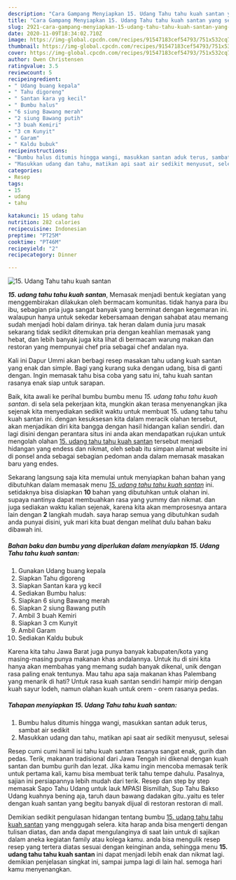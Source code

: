 ```yaml
---
description: "Cara Gampang Menyiapkan 15. Udang Tahu tahu kuah santan yang sempurna"
title: "Cara Gampang Menyiapkan 15. Udang Tahu tahu kuah santan yang sempurna"
slug: 2921-cara-gampang-menyiapkan-15-udang-tahu-tahu-kuah-santan-yang-sempurna
date: 2020-11-09T18:34:02.710Z
image: https://img-global.cpcdn.com/recipes/91547183cef54793/751x532cq70/15-udang-tahu-tahu-kuah-santan-foto-resep-utama.jpg
thumbnail: https://img-global.cpcdn.com/recipes/91547183cef54793/751x532cq70/15-udang-tahu-tahu-kuah-santan-foto-resep-utama.jpg
cover: https://img-global.cpcdn.com/recipes/91547183cef54793/751x532cq70/15-udang-tahu-tahu-kuah-santan-foto-resep-utama.jpg
author: Owen Christensen
ratingvalue: 3.5
reviewcount: 5
recipeingredient:
- " Udang buang kepala"
- " Tahu digoreng"
- " Santan kara yg kecil"
- " Bumbu halus"
- "6 siung Bawang merah"
- "2 siung Bawang putih"
- "3 buah Kemiri"
- "3 cm Kunyit"
- " Garam"
- " Kaldu bubuk"
recipeinstructions:
- "Bumbu halus ditumis hingga wangi, masukkan santan aduk terus, sambat air sedikit"
- "Masukkan udang dan tahu, matikan api saat air sedikit menyusut, selesai"
categories:
- Resep
tags:
- 15
- udang
- tahu

katakunci: 15 udang tahu 
nutrition: 282 calories
recipecuisine: Indonesian
preptime: "PT25M"
cooktime: "PT46M"
recipeyield: "2"
recipecategory: Dinner

---
```



![15. Udang Tahu tahu kuah santan](https://img-global.cpcdn.com/recipes/91547183cef54793/751x532cq70/15-udang-tahu-tahu-kuah-santan-foto-resep-utama.jpg)

<b><i>15. udang tahu tahu kuah santan</i></b>, Memasak menjadi bentuk kegiatan yang menggembirakan dilakukan oleh bermacam komunitas. tidak hanya para ibu ibu, sebagian pria juga sangat banyak yang berminat dengan kegemaran ini. walaupun hanya untuk sekedar kebersamaan dengan sahabat atau memang sudah menjadi hobi dalam dirinya. tak heran dalam dunia juru masak sekarang tidak sedikit ditemukan pria dengan keahlian memasak yang hebat, dan lebih banyak juga kita lihat di bermacam warung makan dan restoran yang mempunyai chef pria sebagai chef andalan nya.

Kali ini Dapur Ummi akan berbagi resep masakan tahu udang kuah santan yang enak dan simple. Bagi yang kurang suka dengan udang, bisa di ganti dengan. Ingin memasak tahu bisa coba yang satu ini, tahu kuah santan rasanya enak siap untuk sarapan.

Baik, kita awali ke perihal bumbu bumbu menu <i>15. udang tahu tahu kuah santan</i>. di sela sela pekerjaan kita, mungkin akan terasa menyenangkan jika sejenak kita menyediakan sedikit waktu untuk membuat 15. udang tahu tahu kuah santan ini. dengan kesuksesan kita dalam meracik olahan tersebut, akan menjadikan diri kita bangga dengan hasil hidangan kalian sendiri. dan lagi disini dengan perantara situs ini anda akan mendapatkan rujukan untuk mengolah olahan <u>15. udang tahu tahu kuah santan</u> tersebut menjadi hidangan yang endess dan nikmat, oleh sebab itu simpan alamat website ini di ponsel anda sebagai sebagian pedoman anda dalam memasak masakan baru yang endes.


Sekarang langsung saja kita memulai untuk menyiapkan bahan bahan yang dibutuhkan dalam memasak menu <u><i>15. udang tahu tahu kuah santan</i></u> ini. setidaknya bisa disiapkan <b>10</b> bahan yang dibutuhkan untuk olahan ini. supaya nantinya dapat membuahkan rasa yang yummy dan nikmat. dan juga sediakan waktu kalian sejenak, karena kita akan memprosesnya antara lain dengan <b>2</b> langkah mudah. saya harap semua yang dibutuhkan sudah anda punyai disini, yuk mari kita buat dengan melihat dulu bahan baku dibawah ini.

<!--inarticleads1-->

##### Bahan baku dan bumbu yang diperlukan dalam menyiapkan 15. Udang Tahu tahu kuah santan:

1. Gunakan  Udang buang kepala
1. Siapkan  Tahu digoreng
1. Siapkan  Santan kara yg kecil
1. Sediakan  Bumbu halus:
1. Siapkan 6 siung Bawang merah
1. Siapkan 2 siung Bawang putih
1. Ambil 3 buah Kemiri
1. Siapkan 3 cm Kunyit
1. Ambil  Garam
1. Sediakan  Kaldu bubuk


Karena kita tahu Jawa Barat juga punya banyak kabupaten/kota yang masing-masing punya makanan khas andalannya. Untuk itu di sini kita hanya akan membahas yang memang sudah banyak dikenal, unik dengan rasa paling enak tentunya. Mau tahu apa saja makanan khas Palembang yang menarik di hati? Untuk rasa kuah santan sendiri hampir mirip dengan kuah sayur lodeh, namun olahan kuah untuk orem - orem rasanya pedas. 

<!--inarticleads2-->

##### Tahapan menyiapkan 15. Udang Tahu tahu kuah santan:

1. Bumbu halus ditumis hingga wangi, masukkan santan aduk terus, sambat air sedikit
1. Masukkan udang dan tahu, matikan api saat air sedikit menyusut, selesai


Resep cumi cumi hamil isi tahu kuah santan rasanya sangat enak, gurih dan pedas. Terik, makanan tradisional dari Jawa Tengah ini dikenal dengan kuah santan dan bumbu gurih dan lezat. Jika kamu ingin mencoba memasak terik untuk pertama kali, kamu bisa membuat terik tahu tempe dahulu. Pasalnya, sajian ini persiapannya lebih mudah dari terik. Resep dan step by step memasak Sapo Tahu Udang untuk lauk MPASI Bismillah, Sup Tahu Bakso Udang kuahnya bening aja, taruh daun bawang dadakan gitu..yaitu es teler dengan kuah santan yang begitu banyak dijual di restoran restoran di mall. 

Demikian sedikit pengulasan hidangan tentang bumbu <u>15. udang tahu tahu kuah santan</u> yang menggugah selera. kita harap anda bisa mengerti dengan tulisan diatas, dan anda dapat mengulanginya di saat lain untuk di sajikan dalam aneka kegiatan family atau kolega kamu. anda bisa mengulik resep resep yang tertera diatas sesuai dengan keinginan anda, sehingga menu <b>15. udang tahu tahu kuah santan</b> ini dapat menjadi lebih enak dan nikmat lagi. demikian penjelasan singkat ini, sampai jumpa lagi di lain hal. semoga hari kamu menyenangkan.
